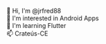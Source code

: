 👋 Hi, I'm @jrfred88 <br>
👀 I'm interested in Android Apps <br>
🌱 I'm learning Flutter <br>
📫 Crateús-CE <br>

<!---
jrfred88/jrfred88 is a ✨ special ✨ repository because its `README.md` (this file) appears on your GitHub profile.
You can click the Preview link to take a look at your changes.
--->
